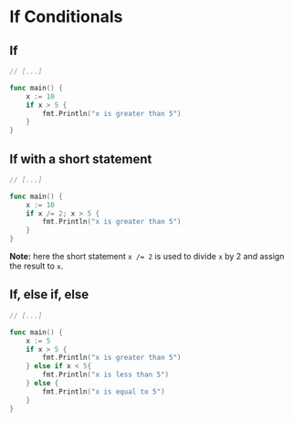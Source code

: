 # If Conditionals

## If

```go
// [...]

func main() {
    x := 10
    if x > 5 {
        fmt.Println("x is greater than 5")
    }
}
```

## If with a short statement

```go
// [...]

func main() {
    x := 10
    if x /= 2; x > 5 {
        fmt.Println("x is greater than 5")
    }
}
```

**Note:** here the short statement `x /= 2` is used to divide `x` by 2 and assign the result to `x`.

## If, else if, else

```go
// [...]

func main() {
    x := 5
    if x > 5 {
        fmt.Println("x is greater than 5")
    } else if x < 5{
        fmt.Println("x is less than 5")
    } else {
        fmt.Println("x is equal to 5")
    }
}
```
